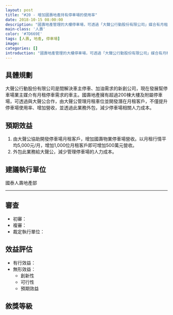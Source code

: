 ```yaml
---
layout: post
title: "#20 - 增加國壽地產持有停車場的使用率"
date: 2018-10-15 08:00:00
description: "國壽地產管理的大樓停車場，可透過「大聲公行動股份有限公司」媒合有月租停車場需求之用戶，提升停車場使用率。"
main-class: '人壽'
color: '#7D669E'
tags: [人壽, 地產, 停車場]
image:
categories: []
introduction: "國壽地產管理的大樓停車場，可透過「大聲公行動股份有限公司」媒合有月租停車場需求之用戶，提升停車場使用率。"
---
```


## 具體規劃
大聲公行動股份有限公司是間解決車主停車、加油需求的新創公司，現在發展幫停車場業主媒介有月租停車需求的車主。國壽地產擁有超過200棟大樓及附屬停車場，可透過與大聲公合作，由大聲公管理月租車位並開發潛在月租客戶，不僅提升停車場使用率、增加營收，並透過此業務外包，減少停車場相關人力成本。



## 預期效益
1. 由大聲公協助開發停車場月租客戶，增加國壽物業停車場營收。以月租行情平均5,000元/月，增加1,000位月租客戶即可增加500萬元營收。
2. 外包此業務給大聲公，減少管理停車場的人力成本。




## 建議執行單位
國泰人壽地產部

---

## 審查
- 初審：
- 複審：
- 裁定執行單位：


## 效益評估
- 有行效益：
- 無形效益：
  + 創新性
  + 可行性
  + 預期效益

## 敘獎等級
